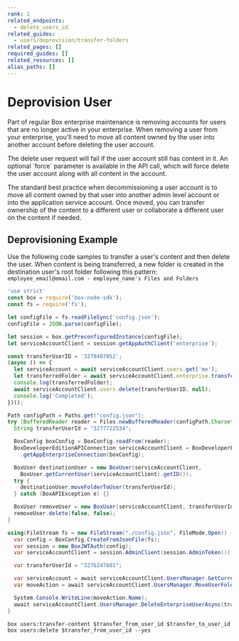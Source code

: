 ```yaml
---
rank: 1
related_endpoints:
  - delete_users_id
related_guides:
  - users/deprovision/transfer-folders
related_pages: []
required_guides: []
related_resources: []
alias_paths: []
---
```


# Deprovision User

Part of regular Box enterprise maintenance is removing accounts for users that
are no longer active in your enterprise. When removing a user from your
enterprise, you'll need to move all content owned by the user into another
account before deleting the user account.

<Message type='notice'>
  The delete user request will fail if the user account still has content in
  it. An optional `force` parameter is available in the API call, which will
  force delete the user account along with all content in the account.
</Message>

The standard best practice when decommissioning a user account is to move all
content owned by that user into another admin level account or into the
application service account. Once moved, you can transfer ownership of the
content to a different user or collaborate a different user on the content if
needed.

## Deprovisioning Example

Use the following code samples to transfer a user's content and then delete the
user. When content is being transferred, a new folder is created in the
destination user's root folder following this pattern:
`employee_email@email.com - employee_name's Files and Folders`

<Tabs>
  <Tab title='Node'>

```js
'use strict'
const box = require('box-node-sdk');
const fs = require('fs');

let configFile = fs.readFileSync('config.json');
configFile = JSON.parse(configFile);

let session = box.getPreconfiguredInstance(configFile);
let serviceAccountClient = session.getAppAuthClient('enterprise');

const transferUserID = '3278487052';
(async () => {
  let serviceAccount = await serviceAccountClient.users.get('me');
  let transferredFolder = await serviceAccountClient.enterprise.transferUserContent(transferUserID,serviceAccount.id);
  console.log(transferredFolder);
  await serviceAccountClient.users.delete(transferUserID, null);
  console.log('Completed');
})();
```

  </Tab>
  <Tab title='Java'>

```java
Path configPath = Paths.get("config.json");
try (BufferedReader reader = Files.newBufferedReader(configPath,Charset.forName("UTF-8"))){
  String transferUserId = "3277722534";

  BoxConfig boxConfig = BoxConfig.readFrom(reader);
  BoxDeveloperEditionAPIConnection serviceAccountClient = BoxDeveloperEditionAPIConnection
    .getAppEnterpriseConnection(boxConfig);

  BoxUser destinationUser = new BoxUser(serviceAccountClient,
    BoxUser.getCurrentUser(serviceAccountClient).getID());
  try {
    destinationUser.moveFolderToUser(transferUserId);
  } catch (BoxAPIException e) {}

  BoxUser removeUser = new BoxUser(serviceAccountClient, transferUserId);
  removeUser.delete(false, false);
}
```

  </Tab>
  <Tab title='.NET'>

```csharp
using(FileStream fs = new FileStream("./config.json", FileMode.Open)) {
  var config = BoxConfig.CreateFromJsonFile(fs);
  var session = new BoxJWTAuth(config);
  var serviceAccountClient = session.AdminClient(session.AdminToken());

  var transferUserId = "3276247601";

  var serviceAccount = await serviceAccountClient.UsersManager.GetCurrentUserInformationAsync();
  var moveAction = await serviceAccountClient.UsersManager.MoveUserFolderAsync(transferUserId,serviceAccount.Id);

  System.Console.WriteLine(moveAction.Name);
  await serviceAccountClient.UsersManager.DeleteEnterpriseUserAsync(transferUserId,false,false);
}
```

  </Tab>
  <Tab title='CLI'>

```shell
box users:transfer-content $transfer_from_user_id $transfer_to_user_id
box users:delete $transfer_from_user_id --yes
```

  </Tab>
</Tabs>
